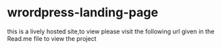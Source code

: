 # wrordpress-landing-page
this is a lively hosted site,to view please visit the following url given in the Read.me file to view the project
